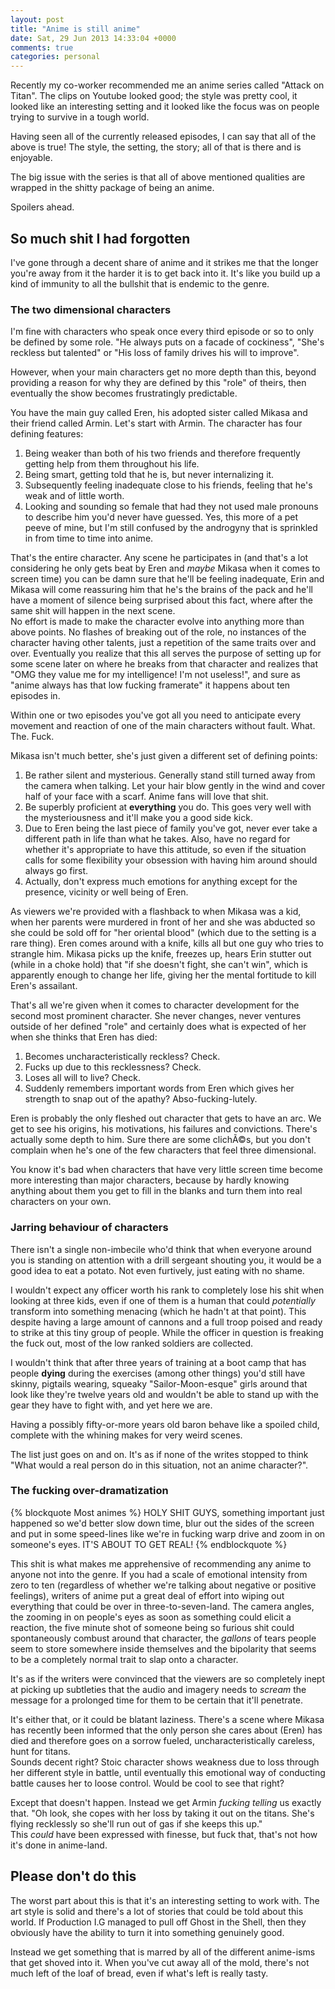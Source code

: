 ```yaml
---
layout: post
title: "Anime is still anime"
date: Sat, 29 Jun 2013 14:33:04 +0000
comments: true
categories: personal
---
```

Recently my co-worker recommended me an anime series called "Attack on Titan".
The clips on Youtube looked good; the style was pretty cool, it looked like an
interesting setting and it looked like the focus was on people trying to
survive in a tough world.

Having seen all of the currently released episodes, I can say that all of the
above is true! The style, the setting, the story; all of that is there and is
enjoyable.

The big issue with the series is that all of above mentioned qualities are
wrapped in the shitty package of being an anime.

Spoilers ahead.

<!--more-->

## So much shit I had forgotten

I've gone through a decent share of anime and it strikes me that the longer
you're away from it the harder it is to get back into it. It's like you build
up a kind of immunity to all the bullshit that is endemic to the genre.

### The two dimensional characters

I'm fine with characters who speak once every third episode or so to only be
defined by some role. "He always puts on a facade of cockiness", "She's
reckless but talented" or "His loss of family drives his will to improve".

However, when your main characters get no more depth than this, beyond
providing a reason for why they are defined by this "role" of theirs, then
eventually the show becomes frustratingly predictable.

You have the main guy called Eren, his adopted sister called Mikasa and their
friend called Armin. Let's start with Armin. The character has four defining
features:

1. Being weaker than both of his two friends and therefore frequently getting
   help from them throughout his life.
2. Being smart, getting told that he is, but never internalizing it.
3. Subsequently feeling inadequate close to his friends, feeling that he's weak
   and of little worth.
4. Looking and sounding so female that had they not used male pronouns to
   describe him you'd never have guessed. Yes, this more of a pet peeve of
   mine, but I'm still confused by the androgyny that is sprinkled in from time
   to time into anime.

That's the entire character. Any scene he participates in (and that's a lot
considering he only gets beat by Eren and *maybe* Mikasa when it comes to
screen time) you can be damn sure that he'll be feeling inadequate, Erin and
Mikasa will come reassuring him that he's the brains of the pack and he'll have
a moment of silence being surprised about this fact, where after the same shit
will happen in the next scene.  
No effort is made to make the character evolve into anything more than above
points. No flashes of breaking out of the role, no instances of the character
having other talents, just a repetition of the same traits over and over.
Eventually you realize that this all serves the purpose of setting up for some
scene later on where he breaks from that character and realizes that "OMG they
value me for my intelligence! I'm not useless!", and sure as "anime always has
that low fucking framerate" it happens about ten episodes in.

Within one or two episodes you've got all you need to anticipate every movement
and reaction of one of the main characters without fault. What. The. Fuck.

Mikasa isn't much better, she's just given a different set of defining points:

1. Be rather silent and mysterious. Generally stand still turned away from the
   camera when talking. Let your hair blow gently in the wind and cover half of
   your face with a scarf. Anime fans will love that shit.
2. Be superbly proficient at **everything** you do. This goes very well with
   the mysteriousness and it'll make you a good side kick.
3. Due to Eren being the last piece of family you've got, never ever take
   a different path in life than what he takes. Also, have no regard for
   whether it's appropriate to have this attitude, so even if the situation
   calls for some flexibility your obsession with having him around should
   always go first.
4. Actually, don't express much emotions for anything except for the presence,
   vicinity or well being of Eren.

As viewers we're provided with a flashback to when Mikasa was a kid, when her
parents were murdered in front of her and she was abducted so she could be sold
off for "her oriental blood" (which due to the setting is a rare thing). Eren
comes around with a knife, kills all but one guy who tries to strangle him.
Mikasa picks up the knife, freezes up, hears Erin stutter out (while in a choke
hold) that "if she doesn't fight, she can't win", which is apparently enough to
change her life, giving her the mental fortitude to kill Eren's assailant.

That's all we're given when it comes to character development for the second
most prominent character. She never changes, never ventures outside of her
defined "role" and certainly does what is expected of her when she thinks that
Eren has died:

1. Becomes uncharacteristically reckless? Check.
2. Fucks up due to this recklessness? Check.
3. Loses all will to live? Check.
4. Suddenly remembers important words from Eren which gives her strength to
   snap out of the apathy? Abso-fucking-lutely.

Eren is probably the only fleshed out character that gets to have an arc. We
get to see his origins, his motivations, his failures and convictions. There's
actually some depth to him. Sure there are some clichÃ©s, but you don't
complain when he's one of the few characters that feel three dimensional.

You know it's bad when characters that have very little screen time become more
interesting than major characters, because by hardly knowing anything about
them you get to fill in the blanks and turn them into real characters on your
own.

### Jarring behaviour of characters

There isn't a single non-imbecile who'd think that when everyone around you is
standing on attention with a drill sergeant shouting you, it would be a good
idea to eat a potato. Not even furtively, just eating with no shame.

I wouldn't expect any officer worth his rank to completely lose his shit when
looking at three kids, even if one of them is a human that could *potentially*
transform into something menacing (which he hadn't at that point). This despite
having a large amount of cannons and a full troop poised and ready to strike at
this tiny group of people. While the officer in question is freaking the fuck
out, most of the low ranked soldiers are collected.

I wouldn't think that after three years of training at a boot camp that has
people **dying** during the exercises (among other things) you'd still have
skinny, pigtails wearing, squeaky "Sailor-Moon-esque" girls around that look
like they're twelve years old and wouldn't be able to stand up with the gear
they have to fight with, and yet here we are.

Having a possibly fifty-or-more years old baron behave like a spoiled child,
complete with the whining makes for very weird scenes.

The list just goes on and on. It's as if none of the writes stopped to think
"What would a real person do in this situation, not an anime character?".

### The fucking over-dramatization

{% blockquote Most animes %}
HOLY SHIT GUYS, something important just happened so we'd better slow down time, blur out the sides of the screen and put in some speed-lines like we're in fucking warp drive and zoom in on someone's eyes. IT'S ABOUT TO GET REAL!
{% endblockquote %}

This shit is what makes me apprehensive of recommending any anime to anyone not
into the genre. If you had a scale of emotional intensity from zero to ten
(regardless of whether we're talking about negative or positive feelings),
writers of anime put a great deal of effort into wiping out everything that
could be over in three-to-seven-land. The camera angles, the zooming in on
people's eyes as soon as something could elicit a reaction, the five minute
shot of someone being so furious shit could spontaneously combust around that
character, the *gallons* of tears people seem to store somewhere inside
themselves and the bipolarity that seems to be a completely normal trait to
slap onto a character.

It's as if the writers were convinced that the viewers are so completely inept
at picking up subtleties that the audio and imagery needs to *scream* the
message for a prolonged time for them to be certain that it'll penetrate.

It's either that, or it could be blatant laziness. There's a scene where Mikasa
has recently been informed that the only person she cares about (Eren) has died
and therefore goes on a sorrow fueled, uncharacteristically careless, hunt for
titans.  
Sounds decent right? Stoic character shows weakness due to loss through her
different style in battle, until eventually this emotional way of conducting
battle causes her to loose control. Would be cool to see that right?

Except that doesn't happen. Instead we get Armin *fucking telling* us exactly
that. "Oh look, she copes with her loss by taking it out on the titans. She's
flying recklessly so she'll run out of gas if she keeps this up."  
This *could* have been expressed with finesse, but fuck that, that's not how
it's done in anime-land.

## Please don't do this

The worst part about this is that it's an interesting setting to work with. The
art style is solid and there's a lot of stories that could be told about this
world. If Production I.G managed to pull off Ghost in the Shell, then they
obviously have the ability to turn it into something genuinely good.

Instead we get something that is marred by all of the different anime-isms that
get shoved into it. When you've cut away all of the mold, there's not much left
of the loaf of bread, even if what's left is really tasty.
